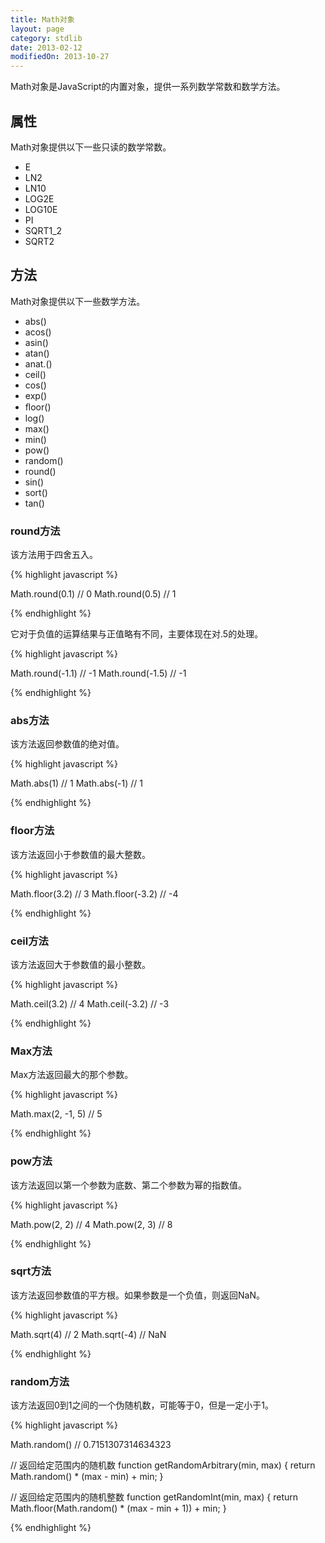 ```yaml
---
title: Math对象
layout: page
category: stdlib
date: 2013-02-12
modifiedOn: 2013-10-27
---
```


Math对象是JavaScript的内置对象，提供一系列数学常数和数学方法。

## 属性

Math对象提供以下一些只读的数学常数。

- E
- LN2
- LN10
- LOG2E
- LOG10E
- PI
- SQRT1_2
- SQRT2

## 方法

Math对象提供以下一些数学方法。

- abs()
- acos()
- asin()
- atan()
- anat.()
- ceil()
- cos()
- exp()
- ﬂoor()
- log()
- max()
- min()
- pow()
- random()
- round()
- sin()
- sort()
- tan()

### round方法

该方法用于四舍五入。

{% highlight javascript %}

Math.round(0.1) // 0
Math.round(0.5) // 1

{% endhighlight %}

它对于负值的运算结果与正值略有不同，主要体现在对.5的处理。

{% highlight javascript %}

Math.round(-1.1) // -1
Math.round(-1.5) // -1

{% endhighlight %}

### abs方法

该方法返回参数值的绝对值。

{% highlight javascript %}

Math.abs(1) // 1
Math.abs(-1) // 1

{% endhighlight %}

### floor方法

该方法返回小于参数值的最大整数。

{% highlight javascript %}

Math.floor(3.2) // 3
Math.floor(-3.2) // -4

{% endhighlight %}

### ceil方法

该方法返回大于参数值的最小整数。

{% highlight javascript %}

Math.ceil(3.2) // 4
Math.ceil(-3.2) // -3

{% endhighlight %}

### Max方法

Max方法返回最大的那个参数。

{% highlight javascript %}

Math.max(2, -1, 5)
// 5

{% endhighlight %}

### pow方法

该方法返回以第一个参数为底数、第二个参数为幂的指数值。

{% highlight javascript %}

Math.pow(2, 2) // 4
Math.pow(2, 3) // 8

{% endhighlight %}

### sqrt方法

该方法返回参数值的平方根。如果参数是一个负值，则返回NaN。

{% highlight javascript %}

Math.sqrt(4) // 2
Math.sqrt(-4) // NaN

{% endhighlight %}

### random方法

该方法返回0到1之间的一个伪随机数，可能等于0，但是一定小于1。

{% highlight javascript %}

Math.random() // 0.7151307314634323

// 返回给定范围内的随机数
function getRandomArbitrary(min, max) {
  return Math.random() * (max - min) + min;
}

// 返回给定范围内的随机整数
function getRandomInt(min, max) {
  return Math.floor(Math.random() * (max - min + 1)) + min;
}

{% endhighlight %}
